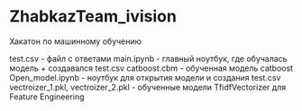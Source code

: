 # ZhabkazTeam_ivision
Хакатон по машинному обучению

test.csv - файл с ответами
main.ipynb - главный ноутбук, где обучалась модель + создавался test.csv
catboost.cbm - обученная модель catboost
Open_model.ipynb - ноутбук для открытия модели и создания test.csv
vectroizer_1.pkl, vectroizer_2.pkl - обученные модели TfidfVectorizer для Feature Engineering
